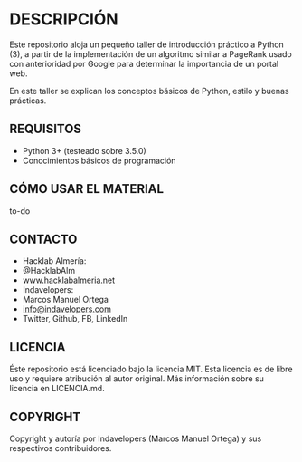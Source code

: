 # DESCRIPCIÓN

Este repositorio aloja un pequeño taller de introducción práctico a Python (3), a partir de la implementación de un algoritmo similar a PageRank usado con anterioridad por Google para determinar la importancia de un portal web.

En este taller se explican los conceptos básicos de Python, estilo y buenas prácticas.

## REQUISITOS

- Python 3+ (testeado sobre 3.5.0)
- Conocimientos básicos de programación

## CÓMO USAR EL MATERIAL

to-do

## CONTACTO

- Hacklab Almería:
 - @HacklabAlm
 - www.hacklabalmeria.net
- Indavelopers:
 - Marcos Manuel Ortega
 - info@indavelopers.com
 - Twitter, Github, FB, LinkedIn

## LICENCIA

Éste repositorio está licenciado bajo la licencia MIT. Esta licencia es de libre uso y requiere atribución al autor original. Más información sobre su licencia en LICENCIA.md.

## COPYRIGHT

Copyright y autoría por Indavelopers (Marcos Manuel Ortega) y sus respectivos contribuidores.